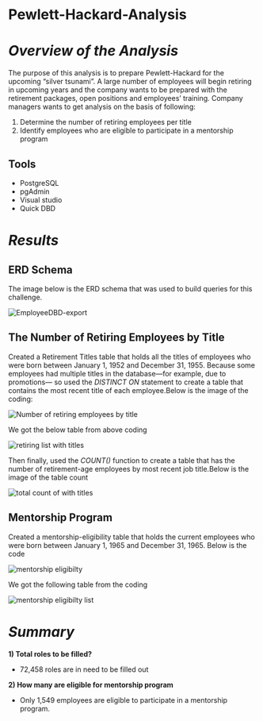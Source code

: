 # **Pewlett-Hackard-Analysis**
# *Overview of the Analysis*
The purpose of this analysis is to prepare Pewlett-Hackard for the upcoming “silver tsunami”. A large number of employees will begin retiring in upcoming years and the company wants to be prepared with the retirement packages, open positions and employees’ training. Company managers wants to get analysis on the basis of following:

1) Determine the number of retiring employees per title
2) Identify employees who are eligible to participate in a mentorship program

## **Tools**

- PostgreSQL
- pgAdmin
- Visual studio
- Quick DBD 

# *Results*
## **ERD Schema**

The image below is the ERD schema that was used to build queries for this challenge.

![EmployeeDBD-export](https://user-images.githubusercontent.com/96033163/154849177-93f33355-77d6-4029-8dba-23910eaa54ff.png)


## **The Number of Retiring Employees by Title**

Created a Retirement Titles table that holds all the titles of employees who were born between January 1, 1952 and December 31, 1955. Because some employees had multiple titles in the database—for example, due to promotions— so used the *DISTINCT ON* statement to create a table that contains the most recent title of each employee.Below is the image of the coding:

![Number of retiring employees by title](https://user-images.githubusercontent.com/96033163/154849172-6a8921aa-882c-4098-90c2-4d2e06166c73.PNG)

We got the below table from above coding

![retiring list with titles](https://user-images.githubusercontent.com/96033163/154849174-5f5c01ca-bd46-4675-8364-511dd4ed5e56.PNG)

 Then finally, used the *COUNT()* function to create a table that has the number of retirement-age employees by most recent job title.Below is the image of the table count

![total count of with titles](https://user-images.githubusercontent.com/96033163/154849176-f2c66167-8ac2-41f5-becb-f8f9b652bae1.PNG)


## **Mentorship Program**

Created a mentorship-eligibility table that holds the current employees who were born between January 1, 1965 and December 31, 1965. Below is the code

![mentorship eligibilty](https://user-images.githubusercontent.com/96033163/154849171-76df35b7-678a-4e64-bf34-7de436fe3dd9.PNG)

We got the following table from the coding

![mentorship eligibilty list](https://user-images.githubusercontent.com/96033163/154849170-f27e4a84-6d03-4b7a-9516-8746f227bdde.PNG)


# *Summary*
**1) Total roles to be filled?** 
  
  * 72,458 roles are in need to be filled out

**2) How many are eligible for mentorship program**

   * Only 1,549 employees are eligible to participate in a mentorship program.